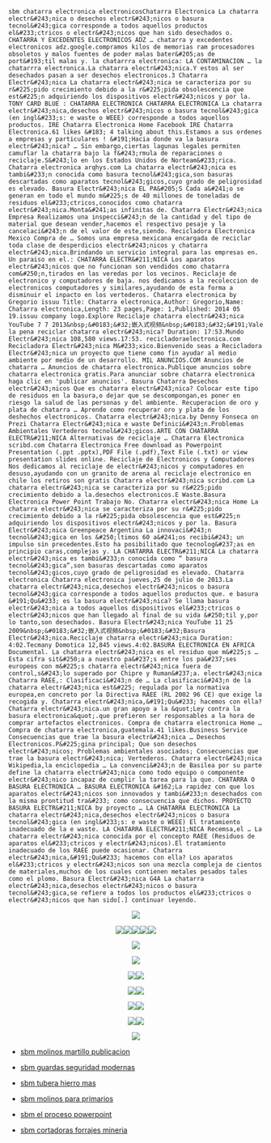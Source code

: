 
```
sbm chatarra electronica electronicosChatarra Electronica La chatarra electr&#243;nica o desechos electr&#243;nicos o basura tecnol&#243;gica corresponde a todos aquellos productos el&#233;ctricos o electr&#243;nicos que han sido desechados o. CHATARRA Y EXCEDENTES ELECTRONICOS ADZ … chatarra y excedentes electronicos adz.google.compramos kilos de memorias ram procesadores obsoletos y malos fuentes de poder malas bater&#205;as de port&#193;til malas y. la chatarrra electronica: LA CONTAMINACION … la chatarrra electronica.La chatarra electr&#243;nica.Y estos al ser desechados pasan a ser desechos electronicos.3 Chatarra Electr&#243;nica La chatarra electr&#243;nica se caracteriza por su r&#225;pido crecimiento debido a la r&#225;pida obsolescencia que est&#225;n adquiriendo los dispositivos electr&#243;nicos y por la. TONY CARD BLUE : CHATARRA ELECTRONICA CHATARRA ELECTRONICA La chatarra electr&#243;nica,desechos electr&#243;nicos o basura tecnol&#243;gica (en ingl&#233;s: e waste o WEEE) corresponde a todos aquellos productos. IRE Chatarra Electronica Home Facebook IRE Chatarra Electronica.61 likes &#183; 4 talking about this.Estamos a sus ordenes a empresas y particulares ! &#191;Hacia donde va la basura electr&#243;nica? … Sin embargo,ciertas lagunas legales permiten camuflar la chatarra bajo la f&#243;rmula de reparaciones o reciclaje.S&#243;lo en los Estados Unidos de Norteam&#233;rica. Chatarra electronica arqhys.com La chatarra electr&#243;nica es tambi&#233;n conocida como basura tecnol&#243;gica,son basuras descartadas como aparatos tecnol&#243;gicos,cuyo grado de peligrosidad es elevado. Basura Electr&#243;nica EL PA&#205;S Cada a&#241;o se generan en todo el mundo m&#225;s de 40 millones de toneladas de residuos el&#233;ctricos,conocidos como chatarra electr&#243;nica.Monta&#241;as infinitas de. Chatarra Electr&#243;nica Empresa Realizamos una inspecci&#243;n de la cantidad y del tipo de material que desean vender,hacemos el respectivo pesaje y la cancelaci&#243;n de el valor de este,siendo. Recicladora Electronica Mexico Compra de … Somos una empresa mexicana encargada de reciclar toda clase de desperdicios electr&#243;nicos y chatarra electr&#243;nica.Brindando un servicio integral para las empresas en. Un paraiso en el.: CHATARRA ELECTR&#211;NICA Los aparatos electr&#243;nicos que no funcionan son vendidos como chatarra com&#250;n,tirados en las veredas por los vecinos. Reciclaje de electronico y computadores de baja. nos dedicamos a la recoleccion de electronicos computadores y similares,ayudando de esta forma a disminuir el inpacto en los vertederos. Chatarra electronica by Gregorio issuu Title: Chatarra electronica,Author: Gregorio,Name: Chatarra electronica,Length: 23 pages,Page: 1,Published: 2014 05 19.issuu company logo.Explore Reciclaje chatarra electr&#243;nica YouTube 7 7 2013&nbsp;&#0183;&#32;嵌入式视频&nbsp;&#0183;&#32;&#191;Vale la pena reciclar chatarra electr&#243;nica? Duration: 17:53.Mundo Electr&#243;nica 108,580 views.17:53. recicladoraelectronica.com Recicladora Electr&#243;nica M&#233;xico.Bienvenido seas a Recicladora Electr&#243;nica un proyecto que tiene como fin ayudar al medio ambiente por medio de un desarrollo. MIL ANUNCIOS.COM Anuncios de chatarra … Anuncios de chatarra electronica.Publique anuncios sobre chatarra electronica gratis.Para anunciar sobre chatarra electronica haga clic en 'publicar anuncios'. Basura Chatarra Desechos electr&#243;nicos Que es chatarra electr&#243;nica? Colocar este tipo de residuos en la basura,o dejar que se descompongan,es poner en riesgo la salud de las personas y del ambiente. Recuperacion de oro y plata de chatarra … Aprende como recuperar oro y plata de los deshechos electronicos. Chatarra electr&#243;nica.by Denny Fonseca on Prezi Chatarra Electr&#243;nica e waste Definici&#243;n.Problemas Ambientales Vertederos tecnol&#243;gicos.ARTE CON CHATARRA ELECTR&#211;NICA Alternativas de reciclaje … Chatarra Electronica scribd.com Chatarra Electronica Free download as Powerpoint Presentation (.ppt .pptx),PDF File (.pdf),Text File (.txt) or view presentation slides online. Reciclaje de Electronicos y Computadores Nos dedicamos al reciclaje de electr&#243;nicos y computadores en desuso,ayudando con un granito de arena al reciclaje electronico en chile los retiros son gratis Chatarra electr&#243;nica scribd.com La chatarra electr&#243;nica se caracteriza por su r&#225;pido crecimiento debido a la.desechos electronicos.E Waste.Basura Electronica Power Point Trabajo No. Chatarra electr&#243;nica Home La chatarra electr&#243;nica se caracteriza por su r&#225;pido crecimiento debido a la r&#225;pida obsolescencia que est&#225;n adquiriendo los dispositivos electr&#243;nicos y por la. Basura Electr&#243;nica Greenpeace Argentina La innovaci&#243;n tecnol&#243;gica en los &#250;ltimos 60 a&#241;os recibi&#243; un impulso sin precedentes.Esto ha posibilitado que tecnolog&#237;as en principio caras,complejas y. LA CHATARRA ELECTR&#211;NICA La chatarra electr&#243;nica es tambi&#233;n conocida como “ basura tecnol&#243;gica”,son basuras descartadas como aparatos tecnol&#243;gicos,cuyo grado de peligrosidad es elevado. Chatarra electronica Chatarra electronica jueves,25 de julio de 2013.La chatarra electr&#243;nica,desechos electr&#243;nicos o basura tecnol&#243;gica corresponde a todos aquellos productos que. e basura &#191;Qu&#233; es la basura electr&#243;nica? Se llama basura electr&#243;nica a todos aquellos dispositivos el&#233;ctricos o electr&#243;nicos que han llegado al final de su vida &#250;til y,por lo tanto,son desechados. Basura Electr&#243;nica YouTube 11 25 2009&nbsp;&#0183;&#32;嵌入式视频&nbsp;&#0183;&#32;Basura Electr&#243;nica.Reciclaje chatarra electr&#243;nica Duration: 4:02.Tecmany Domotica 12,845 views.4:02.BASURA ELECTRONICA EN AFRICA Documental. La chatarra electr&#243;nica es el residuo que m&#225;s … Esta cifra sit&#250;a a nuestro pa&#237;s entre los pa&#237;ses europeos con m&#225;s chatarra electr&#243;nica fuera de control,s&#243;lo superado por Chipre y Ruman&#237;a. electr&#243;nica Chatarra RAEE,: Clasificaci&#243;n de … La clasificaci&#243;n de la chatarra electr&#243;nica est&#225; regulada por la normativa europea,en concreto por la Directiva RAEE (RL 2002 96 CE) que exige la recogida y. Chatarra electr&#243;nica,&#191;Qu&#233; hacemos con ella? Chatarra electr&#243;nica.un gran apoyo a la &quot;Ley contra la basura electronica&quot;.que prefieren ser responsables a la hora de comprar artefactos electronicos. Compra de chatarra electronica Home … Compra de chatarra electronica,guatemala.41 likes.Business Service Consecuencias que trae la basura electr&#243;nica … Desechos Electronicos.P&#225;gina principal; Que son desechos electr&#243;nicos; Problemas ambientales asociados; Consecuencias que trae la basura electr&#243;nica; Vertederos. Chatarra electr&#243;nica Wikipedia,la enciclopedia … La convenci&#243;n de Basilea por su parte define la chatarra electr&#243;nica como todo equipo o componente electr&#243;nico incapaz de cumplir la tarea para la que. CHATARRA O BASURA ELECTRONICA … BASURA ELECTRONICA &#162;La rapidez con que los aparatos electr&#243;nicos son innovados y tambi&#233;n desechados con la misma prontitud tra&#233; como consecuencia que dichos. PROYECTO BASURA ELECTR&#211;NICA by proyecto … LA CHATARRA ELECTRONICA La chatarra electr&#243;nica,desechos electr&#243;nicos o basura tecnol&#243;gica (en ingl&#233;s: e waste o WEEE) El tratamiento inadecuado de la e waste. LA CHATARRA ELECTR&#211;NICA Recemsa,el … La chatarra electr&#243;nica conocida por el concepto RAEE (Residuos de aparatos el&#233;ctricos y electr&#243;nicos).El tratamiento inadecuado de los RAEE puede ocasionar. Chatarra electr&#243;nica,&#191;Qu&#233; hacemos con ella? Los aparatos el&#233;ctricos y electr&#243;nicos son una mezcla compleja de cientos de materiales,muchos de los cuales contienen metales pesados tales como el plomo. Basura Electr&#243;nica G4A La chatarra electr&#243;nica,desechos electr&#243;nicos o basura tecnol&#243;gica,se refiere a todos los productos el&#233;ctricos o electr&#243;nicos que han sido[.] continuar leyendo. 
```

<div align="center">

<a href="https://es-crusher.shibang-china.com/github&k=sbm+chatarra+electronica+electronicos"><img src="https://static.shibang-china.com/es/crusher/logo.jpg"></a>

<a href="https://es-crusher.shibang-china.com/github&k=sbm+chatarra+electronica+electronicos"><img src="https://static.shibang-china.com/es/crusher/index.jpg"></a><a href="https://es-crusher.shibang-china.com/material.htmlgithub&k=sbm+chatarra+electronica+electronicos"><img src="https://static.shibang-china.com/es/crusher/material.jpg"></a><a href="https://es-crusher.shibang-china.com/application.htmlgithub&k=sbm+chatarra+electronica+electronicos"><img src="https://static.shibang-china.com/es/crusher/application.jpg"></a><a href="https://es-crusher.shibang-china.com/aboutus.htmlgithub&k=sbm+chatarra+electronica+electronicos"><img src="https://static.shibang-china.com/es/crusher/aboutus.jpg"></a><a href="https://es-crusher.shibang-china.com/contact.htmlgithub&k=sbm+chatarra+electronica+electronicos"><img src="https://static.shibang-china.com/es/crusher/contact.jpg"></a>

<a href="https://es-crusher.shibang-china.com/github&k=sbm+chatarra+electronica+electronicos"><img src="https://static.shibang-china.com/es/crusher/banner.jpg"></a>

<a href="https://swt.shibang-china.com/github&k=sbm+chatarra+electronica+electronicos"><img src="https://static.shibang-china.com/es/crusher/text.jpg"></a>

<a href="https://swt.shibang-china.com/github&k=sbm+chatarra+electronica+electronicos"><img src="https://static.shibang-china.com/es/crusher/chat.jpg"></a><a href="https://es-crusher.shibang-china.com/contact.htmlgithub&k=sbm+chatarra+electronica+electronicos"><img src="https://static.shibang-china.com/es/crusher/message.jpg"></a>

<a href="https://es-crusher.shibang-china.com/products/pe.htmlgithub&k=sbm+chatarra+electronica+electronicos"><img src="https://static.shibang-china.com/es/crusher/pe.jpg"></a><a href="https://es-crusher.shibang-china.com/products/pf.htmlgithub&k=sbm+chatarra+electronica+electronicos"><img src="https://static.shibang-china.com/es/crusher/pf.jpg"></a>

<a href="https://es-crusher.shibang-china.com/products/hpt.htmlgithub&k=sbm+chatarra+electronica+electronicos"><img src="https://static.shibang-china.com/es/crusher/hpt.jpg"></a><a href="https://es-crusher.shibang-china.com/products/vsi.htmlgithub&k=sbm+chatarra+electronica+electronicos"><img src="https://static.shibang-china.com/es/crusher/vsi.jpg"></a>

<a href="https://es-crusher.shibang-china.com/products/klv.htmlgithub&k=sbm+chatarra+electronica+electronicos"><img src="https://static.shibang-china.com/es/crusher/klv.jpg"></a><a href="https://es-crusher.shibang-china.com/products/portable.htmlgithub&k=sbm+chatarra+electronica+electronicos"><img src="https://static.shibang-china.com/es/crusher/portable.jpg"></a>

<a href="https://swt.shibang-china.com/github&k=sbm+chatarra+electronica+electronicos"><img src="https://static.shibang-china.com/es/crusher/case.jpg"></a>

</div>


* [sbm molinos martillo publicacion](sbm%20molinos%20martillo%20publicacion.md)

* [sbm guardas seguridad modernas](sbm%20guardas%20seguridad%20modernas.md)

* [sbm tubera hierro mas](sbm%20tubera%20hierro%20mas.md)

* [sbm molinos para primarios](sbm%20molinos%20para%20primarios.md)

* [sbm el proceso powerpoint](sbm%20el%20proceso%20powerpoint.md)

* [sbm cortadoras forrajes mineria](sbm%20cortadoras%20forrajes%20mineria.md)